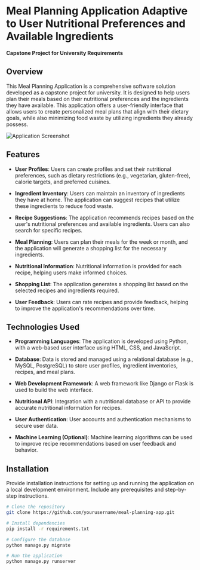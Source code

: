 # Meal Planning Application Adaptive to User Nutritional Preferences and Available Ingredients

**Capstone Project for University Requirements**

## Overview

This Meal Planning Application is a comprehensive software solution developed as a capstone project for university. It is designed to help users plan their meals based on their nutritional preferences and the ingredients they have available. This application offers a user-friendly interface that allows users to create personalized meal plans that align with their dietary goals, while also minimizing food waste by utilizing ingredients they already possess.

![Application Screenshot](screenshot.png) <!-- Replace with a screenshot of your application -->

## Features

- **User Profiles**: Users can create profiles and set their nutritional preferences, such as dietary restrictions (e.g., vegetarian, gluten-free), calorie targets, and preferred cuisines.

- **Ingredient Inventory**: Users can maintain an inventory of ingredients they have at home. The application can suggest recipes that utilize these ingredients to reduce food waste.

- **Recipe Suggestions**: The application recommends recipes based on the user's nutritional preferences and available ingredients. Users can also search for specific recipes.

- **Meal Planning**: Users can plan their meals for the week or month, and the application will generate a shopping list for the necessary ingredients.

- **Nutritional Information**: Nutritional information is provided for each recipe, helping users make informed choices.

- **Shopping List**: The application generates a shopping list based on the selected recipes and ingredients required.

- **User Feedback**: Users can rate recipes and provide feedback, helping to improve the application's recommendations over time.

## Technologies Used

- **Programming Languages**: The application is developed using Python, with a web-based user interface using HTML, CSS, and JavaScript.

- **Database**: Data is stored and managed using a relational database (e.g., MySQL, PostgreSQL) to store user profiles, ingredient inventories, recipes, and meal plans.

- **Web Development Framework**: A web framework like Django or Flask is used to build the web interface.

- **Nutritional API**: Integration with a nutritional database or API to provide accurate nutritional information for recipes.

- **User Authentication**: User accounts and authentication mechanisms to secure user data.

- **Machine Learning (Optional)**: Machine learning algorithms can be used to improve recipe recommendations based on user feedback and behavior.

## Installation

Provide installation instructions for setting up and running the application on a local development environment. Include any prerequisites and step-by-step instructions.

```bash
# Clone the repository
git clone https://github.com/yourusername/meal-planning-app.git

# Install dependencies
pip install -r requirements.txt

# Configure the database
python manage.py migrate

# Run the application
python manage.py runserver
